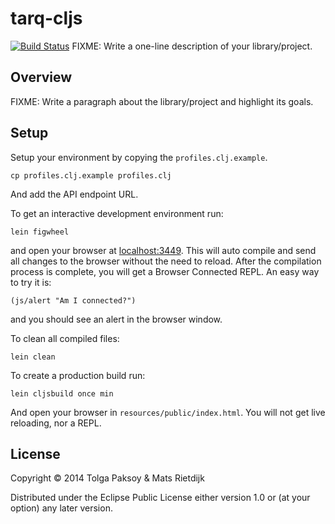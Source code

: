 # tarq-cljs

[![Build Status](https://travis-ci.org/tolgap/tarq-cljs.svg?branch=master)](https://travis-ci.org/tolgap/tarq-cljs)
FIXME: Write a one-line description of your library/project.

## Overview

FIXME: Write a paragraph about the library/project and highlight its goals.

## Setup

Setup your environment by copying the `profiles.clj.example`.

    cp profiles.clj.example profiles.clj

And add the API endpoint URL.

To get an interactive development environment run:

    lein figwheel

and open your browser at [localhost:3449](http://localhost:3449/).
This will auto compile and send all changes to the browser without the
need to reload. After the compilation process is complete, you will
get a Browser Connected REPL. An easy way to try it is:

    (js/alert "Am I connected?")

and you should see an alert in the browser window.

To clean all compiled files:

    lein clean

To create a production build run:

    lein cljsbuild once min

And open your browser in `resources/public/index.html`. You will not
get live reloading, nor a REPL. 

## License

Copyright © 2014 Tolga Paksoy & Mats Rietdijk

Distributed under the Eclipse Public License either version 1.0 or (at your option) any later version.
